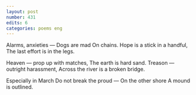 ```yaml
---
layout: post
number: 431
edits: 6
categories: poems eng
---
```


Alarms, anxieties —
Dogs are mad 
On chains.
Hope is a stick in a handful,
The last effort is in the legs.

Heaven — prop up with matches,
The earth is hard sand.
Treason — outright harassment,
Across the river is a broken bridge.

Especially in March 
Do not break the proud —
On the other shore
A mound is outlined.
